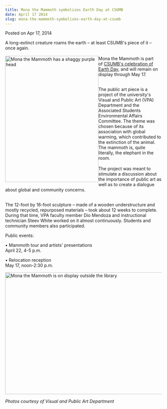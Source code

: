 ```yaml
---
title: Mona the Mammoth symbolizes Earth Day at CSUMB
date: April 17 2014
slug: mona-the-mammoth-symbolizes-earth-day-at-csumb
---
```


 



<span class="date">Posted on Apr 17, 2014    </span>
<p>A long-extinct creature roams the earth &#x2013; at least CSUMB&apos;s piece
of it &#x2013; once again.<br>
<br>
<img alt="Mona the Mammoth has a shaggy purple head" src="https://news.csumb.edu/sites/default/files/65/attachments/news/images/mammoth_headshot_for_web.jpg" style="float:left; width:300px; height:406px">Mona the Mammoth is
part of&#xA0;<a href="../14/csumb-goes-green-earth-day-events.html" rel="nofollow">CSUMB&apos;s celebration of Earth Day</a>, and will
remain on display through May 17.</img></br></br></p>
<p>The public art piece is a project of the university&apos;s Visual and
Public Art (VPA) Department and the Associated Students
Environmental Affairs Committee. The theme was chosen because of
its association with global warming, which contributed to the
extinction of the animal. The mammoth is, quite literally, the
elephant in the room.<br>
<br>
The project was meant to stimulate a discussion about the
importance of public art as well as to create a dialogue about
global and community concerns.</br></br></p>
<p>The 12-foot by 16-foot sculpture &#x2013; made of a wooden
understructure and mostly recycled, repurposed materials &#x2013; took
about 12 weeks to complete. During that time, VPA faculty member
Dio Mendoza and instructional technician Steev White worked on it
almost continuously. Students and community members also
participated.</p>
<p>Public events:</p>
<p>&#x2022; Mammoth tour and artists&apos; presentations<br>
April 22, 4-5 p.m.</br></p>
<p>&#x2022; Relocation reception<br>
May 17, noon-2:30 p.m.</br></p>
<p><img alt="Mona the Mammoth is on display outside the library" src="https://news.csumb.edu/sites/default/files/65/attachments/news/images/profile_shot_of_mona_for_web.jpg" style="width:550px; height:392px"/></p>
<p><em>Photos courtesy of Visual and Public Art Department</em></p>





 
